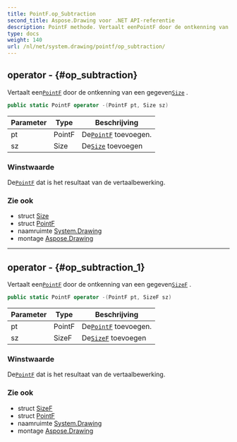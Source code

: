 ```yaml
---
title: PointF.op_Subtraction
second_title: Aspose.Drawing voor .NET API-referentie
description: PointF methode. Vertaalt eenPointF door de ontkenning van een gegevenSize .
type: docs
weight: 140
url: /nl/net/system.drawing/pointf/op_subtraction/
---
```

## operator - {#op_subtraction}

Vertaalt een[`PointF`](../) door de ontkenning van een gegeven[`Size`](../../size/) .

```csharp
public static PointF operator -(PointF pt, Size sz)
```

| Parameter | Type | Beschrijving |
| --- | --- | --- |
| pt | PointF | De[`PointF`](../) toevoegen. |
| sz | Size | De[`Size`](../../size/) toevoegen |

### Winstwaarde

De[`PointF`](../) dat is het resultaat van de vertaalbewerking.

### Zie ook

* struct [Size](../../size/)
* struct [PointF](../)
* naamruimte [System.Drawing](../../pointf/)
* montage [Aspose.Drawing](../../../)

---

## operator - {#op_subtraction_1}

Vertaalt een[`PointF`](../) door de ontkenning van een gegeven[`SizeF`](../../sizef/) .

```csharp
public static PointF operator -(PointF pt, SizeF sz)
```

| Parameter | Type | Beschrijving |
| --- | --- | --- |
| pt | PointF | De[`PointF`](../) toevoegen. |
| sz | SizeF | De[`SizeF`](../../sizef/) toevoegen |

### Winstwaarde

De[`PointF`](../) dat is het resultaat van de vertaalbewerking.

### Zie ook

* struct [SizeF](../../sizef/)
* struct [PointF](../)
* naamruimte [System.Drawing](../../pointf/)
* montage [Aspose.Drawing](../../../)


